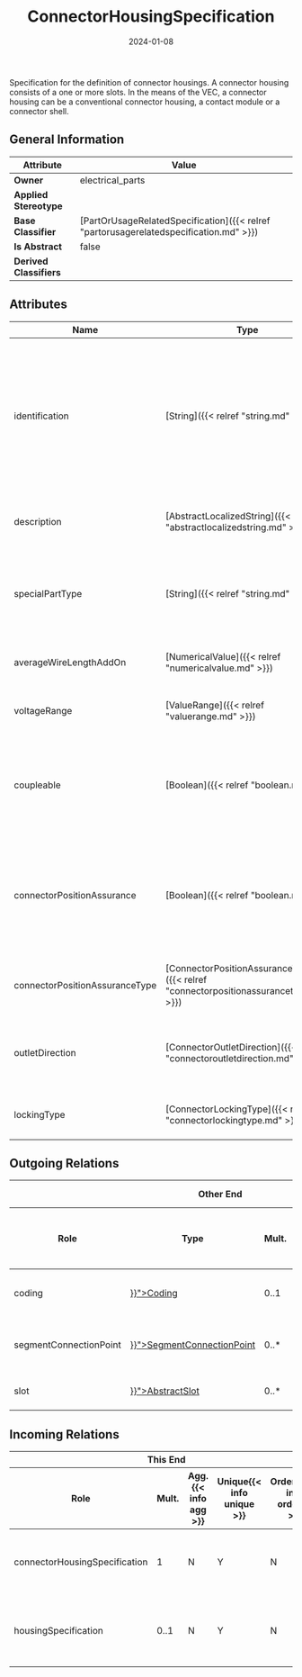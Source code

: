 ﻿---
title: ConnectorHousingSpecification
toc: false
type: specs
date: "2024-01-08"
draft: false
specification: VEC
version: 2.1.0
documentType: "Recommendation"
elementType: Class
classes:
  - ConnectorHousingSpecification
menu_name: vec-2.1.0
---
<p> Specification for the definition of connector housings. A connector housing consists of a one or more slots. In the means of the VEC, a connector housing can be a conventional connector housing, a contact module or a connector shell.      </p>

## General Information

| Attribute               | Value |
|-------------------------|-------|
| **Owner**               | electrical_parts |
| **Applied Stereotype**  |   |
| **Base Classifier**     | [PartOrUsageRelatedSpecification]({{< relref "partorusagerelatedspecification.md" >}})<br/>  |
| **Is Abstract**         | false |
| **Derived Classifiers** |   |

## Attributes
|  Name  |  Type  |  Mult.  |  Description  |  Owning Classifier  |
|--------|--------|---------|---------------|--------------|
|identification| [String]({{< relref "string.md" >}}) | 1 | <p> Specifies a unique identification of the specification. The identification is guaranteed to be unique within the document containing the specification. For all VEC-documents a Specification-instance can be trusted to be identical if the DocumentVersion-instance is the same (see DocumentVersion) and the identification of the Specification is the same.      </p> | [Specification]({{< relref "specification.md" >}}) |
|description| [AbstractLocalizedString]({{< relref "abstractlocalizedstring.md" >}}) | 0..* | <p> Specifies additional, human readable information about the specification.      </p> | [Specification]({{< relref "specification.md" >}}) |
|specialPartType| [String]({{< relref "string.md" >}}) | 0..1 | <p>The specialPartType allows the specification of subclassifications for a PartOrUsageRelatedSpecification (e.g. different types of connector housings).  </p> | [PartOrUsageRelatedSpecification]({{< relref "partorusagerelatedspecification.md" >}}) |
|averageWireLengthAddOn| [NumericalValue]({{< relref "numericalvalue.md" >}}) | 0..1 | <p> Specifies the average wire length add on for this connector.     </p> | [ConnectorHousingSpecification]({{< relref "connectorhousingspecification.md" >}}) |
|voltageRange| [ValueRange]({{< relref "valuerange.md" >}}) | 0..1 | <p> Specifies the allowed voltage range for the connector housing.      </p> | [ConnectorHousingSpecification]({{< relref "connectorhousingspecification.md" >}}) |
|coupleable| [Boolean]({{< relref "boolean.md" >}}) | 0..1 | <p> Defines whether the connector is coupleable or not. Connectors that are coupleable can be used in an inline position. Connectors that are not coupleable can be connected only to an ECU or something similar.      </p> | [ConnectorHousingSpecification]({{< relref "connectorhousingspecification.md" >}}) |
|connectorPositionAssurance| [Boolean]({{< relref "boolean.md" >}}) | 0..1 | <p> If <i>true</i> the <i>ConnectorHousing</i> has a connector position assurance (CPA).      </p>      <p> A CPA is some sort of feature of a connector, that ensures that the connector in its correctly assembled position with its mating part.      </p> | [ConnectorHousingSpecification]({{< relref "connectorhousingspecification.md" >}}) |
|connectorPositionAssuranceType| [ConnectorPositionAssuranceType]({{< relref "connectorpositionassurancetype.md" >}}) | 0..1 | Defines the type of the connector position assurance. This is only valid of <i>connectorPositionAssurance =&#160;true.</i> | [ConnectorHousingSpecification]({{< relref "connectorhousingspecification.md" >}}) |
|outletDirection| [ConnectorOutletDirection]({{< relref "connectoroutletdirection.md" >}}) | 0..1 | <p> Defines the <i>OutletDirection</i> for wires.      </p>      <p> This attribute is defined as an <i>OpenEnumeration</i>.      </p> | [ConnectorHousingSpecification]({{< relref "connectorhousingspecification.md" >}}) |
|lockingType| [ConnectorLockingType]({{< relref "connectorlockingtype.md" >}}) | 0..1 | Defines the type of locking of this connector against its counter part. | [ConnectorHousingSpecification]({{< relref "connectorhousingspecification.md" >}}) |

## Outgoing Relations
<table>
    <thead>
        <tr>
           <th colspan="6">Other End</th>
           <th colspan="1">This End</th>
           <th colspan="1">General</th>
        </tr>
        <tr>
           <th>Role</th>
           <th>Type</th>
           <th>Mult.</th>
           <th>Agg.{{< info agg >}}</th>
           <th>Unique{{< info unique >}}</th>
           <th>Ordered{{< info ordered >}}</th>
           <th>Mult.</th>
           <th>Description</th>
        </tr>
    <thead>
    <tbody>
    <tr>
        <td>coding</td>
        <td><a href="{{< relref "coding.md" >}}">Coding</a></td>
        <td>0..1</td>
        <td>Y</td>
        <td>Y</td>
        <td>N</td>
        <td>0..1</td>
        <td>Defines coding of the connector housing that is satisfied by the connector housing.</td>
    </tr>
    <tr>
        <td>segmentConnectionPoint</td>
        <td><a href="{{< relref "segmentconnectionpoint.md" >}}">SegmentConnectionPoint</a></td>
        <td>0..*</td>
        <td>Y</td>
        <td>Y</td>
        <td>N</td>
        <td>1</td>
        <td><p> Specifies the <i>SegmentConnectionPoints </i>the connector housing.      </p></td>
    </tr>
    <tr>
        <td>slot</td>
        <td><a href="{{< relref "abstractslot.md" >}}">AbstractSlot</a></td>
        <td>0..*</td>
        <td>Y</td>
        <td>Y</td>
        <td>N</td>
        <td>1</td>
        <td>Specifies the slots forming the ConnectorHousing.</td>
    </tr>
    </tbody>
</table>

##  Incoming Relations
<table>
    <thead>
        <tr>
           <th colspan="5">This End</th>
           <th colspan="2">Other End</th>
           <th colspan="1">General</th>
        </tr>
        <tr>
           <th>Role</th>
           <th>Mult.</th>
           <th>Agg.{{< info agg >}}</th>
           <th>Unique{{< info unique >}}</th>
           <th>Ordered{{< info ordered >}}</th>
           <th>Type</th>
           <th>Mult.</th>
           <th>Description</th>
        </tr>
    <thead>
    <tbody>
    <tr>
        <td>connectorHousingSpecification</td>
        <td>1</td>
        <td>N</td>
        <td>Y</td>
        <td>N</td>
        <td><a href="{{< relref "connectorhousingrole.md" >}}">ConnectorHousingRole</a></td>
        <td>0..*</td>
        <td><p> References the <i>ConnectorHousingSpecification </i>that is instanced by this <i>ConnectorHousingRole.</i>      </p></td>
    </tr>
    <tr>
        <td>housingSpecification</td>
        <td>0..1</td>
        <td>N</td>
        <td>Y</td>
        <td>N</td>
        <td><a href="{{< relref "housingcomponent.md" >}}">HousingComponent</a></td>
        <td>0..*</td>
        <td>References the ConnectorHousingSpecification that is describing the connector interface of the HousingComponent (e.g. Slots, Cavities, Design, Coding).</td>
    </tr>
    </tbody>
</table>



